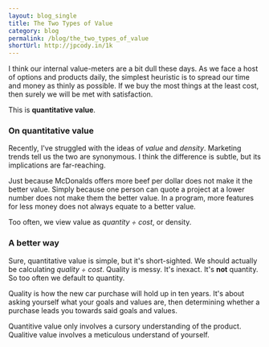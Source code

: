```yaml
---
layout: blog_single
title: The Two Types of Value
category: blog
permalink: /blog/the_two_types_of_value
shortUrl: http://jpcody.in/1k
---
```

<p>I think our internal value-meters are a bit dull these days. As we face a host of options and products daily, the simplest heuristic is to spread our time and money as thinly as possible. If we buy the most things at the least cost, then surely we will be met with satisfaction.</p>
<p>This is <strong>quantitative value</strong>.</p>
<h3>On quantitative value</h3>
<p>Recently, I've struggled with the ideas of <em>value</em> and <em>density</em>. Marketing trends tell us the two are synonymous. I think the difference is subtle, but its implications are far-reaching.</p>
<p>Just because McDonalds offers more beef per dollar does not make it the better value. Simply because one person can quote a project at a lower number does not make them the better value. In a program, more features for less money does not always equate to a better value.</p>
<p>Too often, we view value as <em>quantity &divide; cost</em>, or density.</p>
<h3>A better way</h3>
<p>Sure, quantitative value is simple, but it's short-sighted. We should actually be calculating <em>quality &divide; cost</em>. Quality is messy. It's inexact. It's <strong>not</strong> quantity. So too often we default to quantity.</p>
<p>Quality is how the new car purchase will hold up in ten years. It's about asking yourself what your goals and values are, then determining whether a purchase leads you towards said goals and values.</p>
<p>Quantitive value only involves a cursory understanding of the product. Qualitive value involves a meticulous understand of yourself.</p>